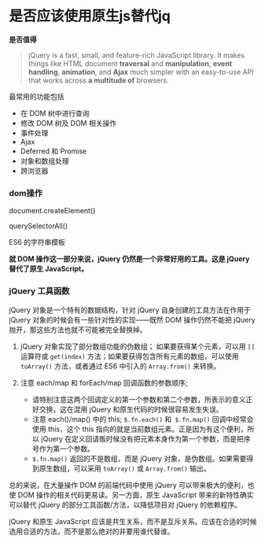# 是否应该使用原生js替代jq

**是否值得**

> jQuery is a fast, small, and feature-rich JavaScript library. It makes things like HTML document **traversal** and **manipulation**, **event handling**, **animation**, and **Ajax** much simpler with an easy-to-use API that works across **a multitude of** browsers.

最常用的功能包括

- 在 DOM 树中进行查询
- 修改 DOM 树及 DOM 相关操作
- 事件处理
- Ajax
- Deferred 和 Promise
- 对象和数组处理
- 跨浏览器



### dom操作

document.createElement()

querySelectorAll()

ES6 的字符串模板

**就 DOM 操作这一部分来说，jQuery 仍然是一个非常好用的工具。这是 jQuery 替代了原生 JavaScript。**



###  jQuery 工具函数

 jQuery 对象是一个特有的数据结构，针对 jQuery 自身创建的工具方法在作用于 jQuery 对象的时候会有一些针对性的实现——既然 DOM 操作仍然不能把 jQuery 抛开，那这些方法也就不可能被完全替换掉。



1. jQuery 对象实现了部分数组功能的伪数组；
   如果要获得某个元素，可以用 `[]` 运算符或 `get(index)` 方法；如果要获得包含所有元素的数组，可以使用 `toArray()` 方法，或者通过 ES6 中引入的 `Array.from()` 来转换。

2. 注意 each/map 和 forEach/map 回调函数的参数顺序;

   - 请特别注意这两个回调定义的第一个参数和第二个参数，所表示的意义正好交换，这在混用 jQuery 和原生代码的时候很容易发生失误。
   - 注意 each()/map() 中的 this;
     `$.fn.each()` 和` $.fn.map()` 回调中经常会使用 this，这个 this 指向的就是当前数组元素。正是因为有这个便利，所以 jQuery 在定义回请贩时候没有把元素本身作为第一个参数，而是把序号作为第一个参数。
   - `$.fn.map()` 返回的不是数组，而是 jQuery 对象，是伪数组。如果需要得到原生数组，可以采用 `toArray()` 或 `Array.from()` 输出。




总的来说，在大量操作 DOM 的前端代码中使用 jQuery 可以带来极大的便利，也使 DOM 操作的相关代码更易读。另一方面，原生 JavaScript 带来的新特性确实可以替代 jQuery 的部分工具函数/方法，以降低项目对 jQuery 的依赖程序。

jQuery 和原生 JavaScript 应该是共生关系，而不是互斥关系。应该在合适的时候选用合适的方法，而不是那么绝对的非要用谁代替谁。


